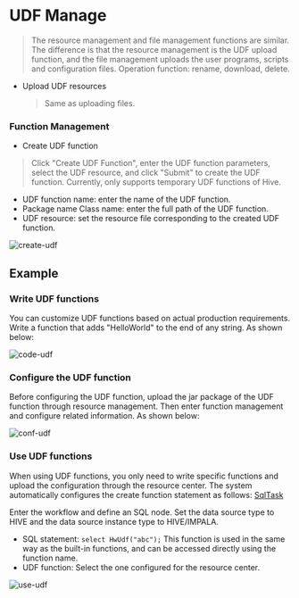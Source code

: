 # UDF Manage

> The resource management and file management functions are similar. The difference is that the resource management is the UDF upload function, and the file management uploads the user programs, scripts and configuration files.
> Operation function: rename, download, delete.

- Upload UDF resources
  > Same as uploading files.

### Function Management

- Create UDF function

> Click "Create UDF Function", enter the UDF function parameters, select the UDF resource, and click "Submit" to create the UDF function.
> Currently, only supports temporary UDF functions of Hive.

- UDF function name: enter the name of the UDF function.
- Package name Class name: enter the full path of the UDF function.
- UDF resource: set the resource file corresponding to the created UDF function.

![create-udf](/img/new_ui/dev/resource/create-udf.png)

## Example

### Write UDF functions

You can customize UDF functions based on actual production requirements. Write a function that adds "HelloWorld" to the end of any string. As shown below:

![code-udf](/img/new_ui/dev/resource/demo/udf-demo01.png)

### Configure the UDF function

Before configuring the UDF function, upload the jar package of the UDF function through resource management. Then enter function management and configure related information. As shown below:

![conf-udf](/img/new_ui/dev/resource/demo/udf-demo02.png)

### Use UDF functions

When using UDF functions, you only need to write specific functions and upload the configuration through the resource center. The system automatically configures the create function statement as follows: [SqlTask](https://github.com/apache/dolphinscheduler/blob/923f3f38e3271d7f1d22b3abc3497cecb6957e4a/dolphinscheduler-task-plugin/dolphinscheduler-task-sql/src/main/java/org/apache/dolphinscheduler/plugin/task/sql/SqlTask.java#L507-L531)

Enter the workflow and define an SQL node. Set the data source type to HIVE and the data source instance type to HIVE/IMPALA.

- SQL statement: `select HwUdf("abc");` This function is used in the same way as the built-in functions, and can be accessed directly using the function name.
- UDF function: Select the one configured for the resource center.

![use-udf](/img/new_ui/dev/resource/demo/udf-demo03.png)
